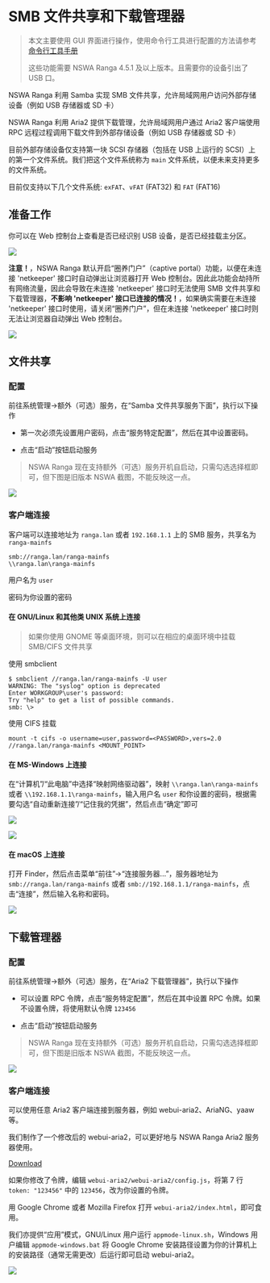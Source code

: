 # SMB 文件共享和下载管理器

> 本文主要使用 GUI 界面进行操作，使用命令行工具进行配置的方法请参考 [命令行工具手册](intro-cmdline.html)
>
> 这些功能需要 NSWA Ranga 4.5.1 及以上版本。且需要你的设备引出了 USB 口。

NSWA Ranga 利用 Samba 实现 SMB 文件共享，允许局域网用户访问外部存储设备（例如 USB 存储器或 SD 卡）

NSWA Ranga 利用 Aria2 提供下载管理，允许局域网用户通过 Aria2 客户端使用 RPC 远程过程调用下载文件到外部存储设备（例如 USB 存储器或 SD 卡）

目前外部存储设备仅支持第一块 SCSI 存储器（包括在 USB 上运行的 SCSI）上的第一个文件系统。我们把这个文件系统称为 `main` 文件系统，以便未来支持更多的文件系统。

目前仅支持以下几个文件系统: `exFAT`、`vFAT` (FAT32) 和 `FAT` (FAT16)

## 准备工作

你可以在 Web 控制台上查看是否已经识别 USB 设备，是否已经挂载主分区。

![](res-euman-smbanddm/a1.png)

**注意！**，NSWA Ranga 默认开启“圈养门户”（captive portal）功能，以便在未连接 'netkeeper' 接口时自动弹出让浏览器打开 Web 控制台。因此此功能会劫持所有网络流量，因此会导致在未连接 'netkeeper' 接口时无法使用 SMB 文件共享和下载管理器，**不影响 'netkeeper' 接口已连接的情况！**，如果确实需要在未连接 'netkeeper' 接口时使用，请关闭“圈养门户”，但在未连接 'netkeeper' 接口时则无法让浏览器自动弹出 Web 控制台。

![](res-euman-smbanddm/a2.png)

## 文件共享

### 配置

前往系统管理->额外（可选）服务，在“Samba 文件共享服务下面”，执行以下操作

- 第一次必须先设置用户密码，点击“服务特定配置”，然后在其中设置密码。

- 点击“启动”按钮启动服务

> NSWA Ranga 现在支持额外（可选）服务开机自启动，只需勾选选择框即可，但下图是旧版本 NSWA 截图，不能反映这一点。

![](res-euman-smbanddm/a3.png)

### 客户端连接

客户端可以连接地址为 `ranga.lan` 或者 `192.168.1.1` 上的 SMB 服务，共享名为 `ranga-mainfs`

```
smb://ranga.lan/ranga-mainfs
\\ranga.lan\ranga-mainfs
```

用户名为 `user`

密码为你设置的密码

#### 在 GNU/Linux 和其他类 UNIX 系统上连接

> 如果你使用 GNOME 等桌面环境，则可以在相应的桌面环境中挂载 SMB/CIFS 文件共享

使用 smbclient

```
$ smbclient //ranga.lan/ranga-mainfs -U user
WARNING: The "syslog" option is deprecated
Enter WORKGROUP\user's password: 
Try "help" to get a list of possible commands.
smb: \> 
```

使用 CIFS 挂载

```
mount -t cifs -o username=user,password=<PASSWORD>,vers=2.0 //ranga.lan/ranga-mainfs <MOUNT_POINT>
```

#### 在 MS-Windows 上连接

在“计算机”/“此电脑”中选择“映射网络驱动器”，映射 `\\ranga.lan\ranga-mainfs` 或者 `\\192.168.1.1\ranga-mainfs`，输入用户名 `user` 和你设置的密码，根据需要勾选“自动重新连接”/“记住我的凭据”，然后点击“确定”即可

![](res-euman-smbanddm/a4.png)

![](res-euman-smbanddm/a5.png)

#### 在 macOS 上连接

打开 Finder，然后点击菜单“前往”->“连接服务器...”，服务器地址为 `smb://ranga.lan/ranga-mainfs` 或者 `smb://192.168.1.1/ranga-mainfs`，点击“连接”，然后输入名称和密码。

![](res-euman-smbanddm/a6.png)

## 下载管理器

### 配置

前往系统管理->额外（可选）服务，在“Aria2 下载管理器”，执行以下操作

- 可以设置 RPC 令牌，点击“服务特定配置”，然后在其中设置 RPC 令牌。如果不设置令牌，将使用默认令牌 `123456`

- 点击“启动”按钮启动服务

> NSWA Ranga 现在支持额外（可选）服务开机自启动，只需勾选选择框即可，但下图是旧版本 NSWA 截图，不能反映这一点。

![](res-euman-smbanddm/a7.png)

### 客户端连接

可以使用任意 Aria2 客户端连接到服务器，例如 webui-aria2、AriaNG、yaaw 等。

我们制作了一个修改后的 webui-aria2，可以更好地与 NSWA Ranga Aria2 服务器使用。

[Download](../swdl/webui-aria2.zip)

如果你修改了令牌，编辑 `webui-aria2/webui-aria2/config.js`，将第 7 行 `token: "123456"` 中的 `123456`，改为你设置的令牌。

用 Google Chrome 或者 Mozilla Firefox 打开 `webui-aria2/index.html`，即可食用。

我们亦提供“应用”模式，GNU/Linux 用户运行 `appmode-linux.sh`，Windows 用户编辑 `appmode-windows.bat` 将 Google Chrome 安装路径设置为你的计算机上的安装路径（通常无需更改）后运行即可启动 webui-aria2。

![](res-euman-smbanddm/a8.png)
